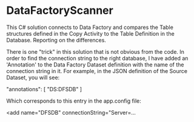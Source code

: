 # DataFactoryScanner
This C# solution connects to Data Factory and compares the Table structures defined in the Copy Activity to the Table Definition in the Database.  Reporting on the differences.

There is one "trick" in this solution that is not obvious from the code.  In order to find the connection string to the right database, I have added an 'Annotation' to the Data Factory Dataset definition with the name of the connection string in it.  For example, in the JSON definition of the Source Dataset, you will see:

"annotations": [
            "DS:DFSDB"
        ]

Which corresponds to this entry in the app.config file:

<add name="DFSDB" connectionString="Server=...



